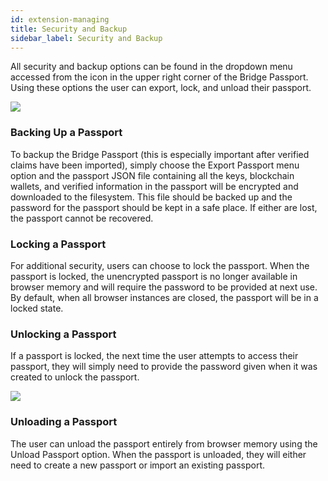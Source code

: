 ```yaml
---
id: extension-managing
title: Security and Backup
sidebar_label: Security and Backup
---
```


All security and backup options can be found in the dropdown menu accessed from the icon in the upper right corner of the Bridge Passport.  Using these options the user can export, lock, and unload their passport.

<p><img class='centered' src='/img/extension/passport-options.jpg'></img></p>

### Backing Up a Passport
To backup the Bridge Passport (this is especially important after verified claims have been imported), simply choose the Export Passport menu option and the passport JSON file containing all the keys, blockchain wallets, and verified information in the passport will be encrypted and downloaded to the filesystem.  This file should be backed up and the password for the passport should be kept in a safe place.  If either are lost, the passport cannot be recovered.

### Locking a Passport
For additional security, users can choose to lock the passport.  When the passport is locked, the unencrypted passport is no longer available in browser memory and will require the password to be provided at next use.  By default, when all browser instances are closed, the passport will be in a locked state.

### Unlocking a Passport
If a passport is locked, the next time the user attempts to access their passport, they will simply need to provide the password given when it was created to unlock the passport.

<p><img class='centered' src='/img/extension/passport-unlock.jpg'></img></p>

### Unloading a Passport
The user can unload the passport entirely from browser memory using the Unload Passport option.  When the passport is unloaded, they will either need to create a new passport or import an existing passport.
